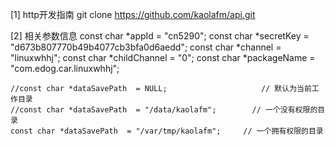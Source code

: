 [1] http开发指南
	git clone https://github.com/kaolafm/api.git


[2] 相关参数信息
    const char *appId         = "cn5290";
    const char *secretKey     = "d673b807770b49b4077cb3bfa0d6aedd";
    const char *channel       = "linuxwhhj";
    const char *childChannel  = "0";
    const char *packageName   = "com.edog.car.linuxwhhj";

    //const char *dataSavePath  = NULL;                     // 默认为当前工作目录
    //const char *dataSavePath  = "/data/kaolafm";        // 一个没有权限的目录
    const char *dataSavePath  = "/var/tmp/kaolafm";     // 一个拥有权限的目录

